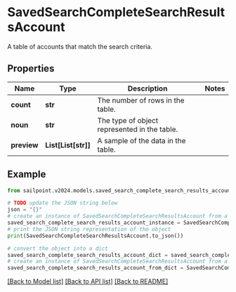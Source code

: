 # SavedSearchCompleteSearchResultsAccount

A table of accounts that match the search criteria.

## Properties

Name | Type | Description | Notes
------------ | ------------- | ------------- | -------------
**count** | **str** | The number of rows in the table. | 
**noun** | **str** | The type of object represented in the table. | 
**preview** | **List[List[str]]** | A sample of the data in the table. | 

## Example

```python
from sailpoint.v2024.models.saved_search_complete_search_results_account import SavedSearchCompleteSearchResultsAccount

# TODO update the JSON string below
json = "{}"
# create an instance of SavedSearchCompleteSearchResultsAccount from a JSON string
saved_search_complete_search_results_account_instance = SavedSearchCompleteSearchResultsAccount.from_json(json)
# print the JSON string representation of the object
print(SavedSearchCompleteSearchResultsAccount.to_json())

# convert the object into a dict
saved_search_complete_search_results_account_dict = saved_search_complete_search_results_account_instance.to_dict()
# create an instance of SavedSearchCompleteSearchResultsAccount from a dict
saved_search_complete_search_results_account_from_dict = SavedSearchCompleteSearchResultsAccount.from_dict(saved_search_complete_search_results_account_dict)
```
[[Back to Model list]](../README.md#documentation-for-models) [[Back to API list]](../README.md#documentation-for-api-endpoints) [[Back to README]](../README.md)



